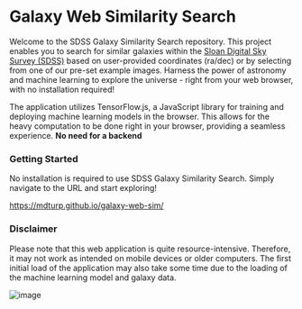 # Galaxy Web Similarity Search

Welcome to the SDSS Galaxy Similarity Search repository. This project enables you to search for similar galaxies within the [Sloan Digital Sky Survey (SDSS)](https://classic.sdss.org/) based on user-provided coordinates (ra/dec) or by selecting from one of our pre-set example images. Harness the power of astronomy and machine learning to explore the universe - right from your web browser, with no installation required!

The application utilizes TensorFlow.js, a JavaScript library for training and deploying machine learning models in the browser. This allows for the heavy computation to be done right in your browser, providing a seamless experience. **No need for a backend** 

### Getting Started

No installation is required to use SDSS Galaxy Similarity Search. Simply navigate to the URL and start exploring!

https://mdturp.github.io/galaxy-web-sim/

### Disclaimer

Please note that this web application is quite resource-intensive. Therefore, it may not work as intended on mobile devices or older computers. The first initial load of the application may also take some time due to the loading of the machine learning model and galaxy data.


![image](https://github.com/mdturp/galaxy-web-sim/assets/26228055/25a32411-89b9-44d4-bde0-2ba4dae190a3)
